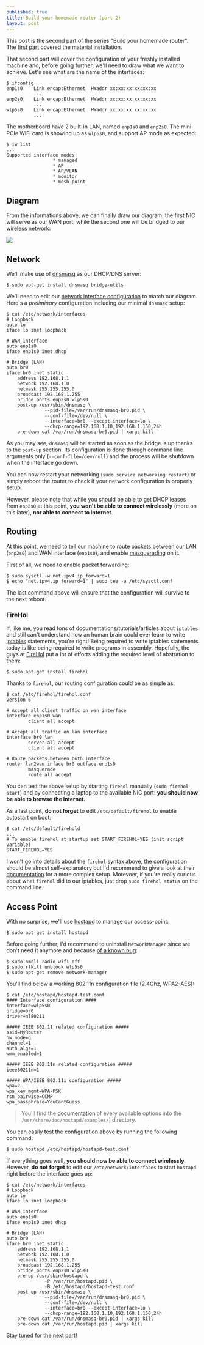 ```yaml
---
published: true
title: Build your homemade router (part 2)
layout: post
---
```


This post is the second part of the series "Build your homemade router". The [first part](https://renaudcerrato.github.io/2016/05/21/build-your-homemade-router-part1/) covered the material installation.

That second part will cover the configuration of your freshly installed machine and, before going further, we'll need to draw what we want to achieve. Let's see what are the name of the interfaces:

```shell
$ ifconfig
enp1s0    Link encap:Ethernet  HWaddr xx:xx:xx:xx:xx:xx           
          ...
enp2s0    Link encap:Ethernet  HWaddr xx:xx:xx:xx:xx:xx  
          ...
wlp5s0    Link encap:Ethernet  HWaddr xx:xx:xx:xx:xx:xx
          ...         
```

The motherboard have 2 built-in LAN, named `enp1s0` and `enp2s0`. The mini-PCIe WiFi card is showing up as `wlp5s0`, and support AP mode as expected:

```shell
$ iw list
...
Supported interface modes:
                 * managed
                 * AP
                 * AP/VLAN
                 * monitor
                 * mesh point
```


## Diagram

From the informations above, we can finally draw our diagram: the first NIC will serve as our WAN port, while the second one will be bridged to our wireless network:


![](/static/img/network-diagram.jpg)



## Network

We'll make use of [dnsmasq](http://manpages.ubuntu.com/manpages/xenial/man8/dnsmasq.8.html) as our DHCP/DNS server:

```shell
$ sudo apt-get install dnsmasq bridge-utils
```

We'll need to edit our [network interface configuration](http://manpages.ubuntu.com/manpages/xenial/man5/interfaces.5.html) to match our diagram. Here's a _preliminary_ configuration including our minimal `dnsmasq` setup:

```shell
$ cat /etc/network/interfaces
# Loopback
auto lo
iface lo inet loopback

# WAN interface
auto enp1s0
iface enp1s0 inet dhcp

# Bridge (LAN)
auto br0 
iface br0 inet static
    address 192.168.1.1
    network 192.168.1.0
    netmask 255.255.255.0
    broadcast 192.168.1.255 
    bridge_ports enp2s0 wlp5s0
    post-up /usr/sbin/dnsmasq \
              --pid-file=/var/run/dnsmasq-br0.pid \
              --conf-file=/dev/null \
              --interface=br0 --except-interface=lo \
              --dhcp-range=192.168.1.10,192.168.1.150,24h
    pre-down cat /var/run/dnsmasq-br0.pid | xargs kill
```

As you may see, `dnsmasq` will be started as soon as the bridge is up thanks to the `post-up` section. Its configuration is done through command line arguments only (`--conf-file=/dev/null`) and the process will be shutdown when the interface go down. 

You can now restart your networking (`sudo service networking restart`) or simply reboot the router to check if your network configuration is properly setup. 

However, please note that while you should be able to get DHCP leases from `enp2s0` at this point, **you won't be able to connect wirelessly** (more on this later), **nor able to connect to internet**.

## Routing

At this point, we need to tell our machine to route packets between our LAN (`enp2s0`) and WAN interface (`enp1s0`), and enable [masquerading](http://www.billauer.co.il/ipmasq-html.html) on it.

First of all, we need to enable packet forwarding:

```shell
$ sudo sysctl -w net.ipv4.ip_forward=1
$ echo "net.ipv4.ip_forward=1" | sudo tee -a /etc/sysctl.conf
```

The last command above will ensure that the configuration will survive to the next reboot.

### FireHol

If, like me, you read tons of documentations/tutorials/articles about `iptables` and still can't understand how an human brain could ever learn to write [iptables](https://help.ubuntu.com/community/IptablesHowTo) statements, you're right! Being required to write iptables statements today is like being required to write programs in assembly. Hopefully, the guys at [FireHol](https://firehol.org/) put a lot of efforts adding the required level of abstration to them:

```shell
$ sudo apt-get install firehol
```

Thanks to `firehol`, our routing configuration could be as simple as:

```shell
$ cat /etc/firehol/firehol.conf 
version 6

# Accept all client traffic on wan interface
interface enp1s0 wan
        client all accept

# Accept all traffic on lan interface
interface br0 lan
        server all accept
        client all accept

# Route packets between both interface
router lan2wan inface br0 outface enp1s0
        masquerade
        route all accept
```

You can test the above setup by starting `firehol` manually (`sudo firehol start`) and by connecting a laptop to the available NIC port: **you should now be able to browse the internet.**

As a last point, **do not forget** to edit `/etc/default/firehol` to enable autostart on boot:

```shell
$ cat /etc/default/firehold
...
# To enable firehol at startup set START_FIREHOL=YES (init script variable)
START_FIREHOL=YES
```

I won't go into details about the `firehol` syntax above, the configuration should be almost self-explanatory but I'd recommend to give a look at their [documentation](https://firehol.org/documentation/) for a more complex setup. Morevoer, if you're really curious about what `firehol` did to our iptables, just drop `sudo firehol status` on the command line.


## Access Point

With no surprise, we'll use [hostapd](https://wiki.gentoo.org/wiki/Hostapd) to manage our access-point:

```shell
$ sudo apt-get install hostapd
```

Before going further, I'd recommend to uninstall `NetworkManager` since we don't need it anymore and because [of a known bug](https://bugs.launchpad.net/ubuntu/+source/wpa/+bug/1289047):

```
$ sudo nmcli radio wifi off
$ sudo rfkill unblock wlp5s0
$ sudo apt-get remove network-manager
```

You'll find below a working 802.11n configuration file (2.4Ghz, WPA2-AES):

```shell
$ cat /etc/hostapd/hostapd-test.conf 
#### Interface configuration ####
interface=wlp5s0
bridge=br0
driver=nl80211

##### IEEE 802.11 related configuration #####
ssid=MyRouter
hw_mode=g
channel=1
auth_algs=1
wmm_enabled=1

##### IEEE 802.11n related configuration #####
ieee80211n=1

##### WPA/IEEE 802.11i configuration #####
wpa=2
wpa_key_mgmt=WPA-PSK
rsn_pairwise=CCMP
wpa_passphrase=YouCantGuess
```

> You'll find the [documentation](http://w1.fi/gitweb/gitweb.cgi?p=hostap.git;a=blob_plain;f=hostapd/hostapd.conf) of every available options into the `/usr/share/doc/hostapd/examples/`] directory. 

You can easily test the configuration above by running the following command:

```shell
$ sudo hostapd /etc/hostapd/hostapd-test.conf
```

If everything goes well, **you should now be able to connect wirelessly**. However, **do not forget** to edit our `/etc/network/interfaces` to start `hostapd` right before the interface goes up:

```shell
$ cat /etc/network/interfaces
# Loopback
auto lo
iface lo inet loopback

# WAN interface
auto enp1s0
iface enp1s0 inet dhcp

# Bridge (LAN)
auto br0 
iface br0 inet static
    address 192.168.1.1
    network 192.168.1.0
    netmask 255.255.255.0
    broadcast 192.168.1.255 
    bridge_ports enp2s0 wlp5s0
    pre-up /usr/sbin/hostapd \
              -P /var/run/hostapd.pid \
              -B /etc/hostapd/hostapd-test.conf
    post-up /usr/sbin/dnsmasq \
              --pid-file=/var/run/dnsmasq-br0.pid \
              --conf-file=/dev/null \
              --interface=br0 --except-interface=lo \
              --dhcp-range=192.168.1.10,192.168.1.150,24h               
    pre-down cat /var/run/dnsmasq-br0.pid | xargs kill
    pre-down cat /var/run/hostapd.pid | xargs kill

```


Stay tuned for the next part!
